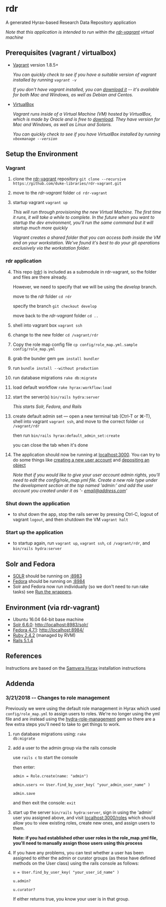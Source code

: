 # rdr

A generated Hyrax-based Research Data Repository application

*Note that this application is intended to run within the [rdr-vagrant](https://github.com/duke-libraries/rdr-vagrant) virtual machine*


## Prerequisites (vagrant / virtualbox)

* [Vagrant](https://www.vagrantup.com/) version 1.8.5+

   *You can quickly check to see if you have a suitable version of vagrant installed by running `vagrant -v`*

   *If you don't have vagrant installed, you can [download it](https://www.vagrantup.com/downloads.html) -- it's available for both Mac and Windows, as well as Debian and Centos.*

* [VirtualBox](https://www.virtualbox.org/)

   *Vagrant runs inside of a Virtual Machine (VM) hosted by VirtualBox, which is made by Oracle and is free to [download](https://www.virtualbox.org/wiki/Downloads). They have version for Mac and Windows, as well as Linux and Solaris.*

   *You can quickly check to see if you have VirtualBox installed by running `vboxmanage --version`*


## Setup the Environment


### Vagrant

1. clone the [rdr-vagrant](https://github.com/duke-libraries/rdr-vagrant) repository `git clone --recursive https://github.com/duke-libraries/rdr-vagrant.git`
2. move to the *rdr-vagrant* folder `cd rdr-vagrant`
3. startup vagrant `vagrant up`

   *This will run through provisioning the new Virtual Machine. The first time it runs, it will take a while to complete. In the future when you want to startup the dev environment, you'll run the same command but it will startup much more quickly*

   *Vagrant creates a shared folder that you can access both inside the VM and on your workstation. We've found it's best to do your git operations exclusively via the workstation folder.*


### rdr application

4. This repo ([rdr](https://github.com/duke-libraries/rdr)) is included as a submodule in rdr-vagrant, so the folder and files are there already.

   However, we need to specify that we will be using the *develop* branch.

   move to the *rdr* folder `cd rdr`

   specify the branch `git checkout develop`

   move back to the *rdr-vagrant* folder `cd ..`


5. shell into vagrant box
`vagrant ssh`

6. change to the new folder
`cd /vagrant/rdr`

7. Copy the role map config file `cp config/role_map.yml.sample config/role_map.yml`

8. grab the bunder gem `gem install bundler`

9. run `bundle install --without production`

10. run database migrations `rake db:migrate`

11. load default workflow `rake hyrax:workflow:load`

12. start the server(s)
`bin/rails hydra:server`

    *This starts Solr, Fedora, and Rails*

13. create default admin set &mdash; open a new terminal tab (Ctrl-T or ⌘-T), shell into vagrant `vagrant ssh`, and move to the correct folder `cd /vagrant/rdr`

    then run `bin/rails hyrax:default_admin_set:create`

    you can close the tab when it's done


14. The application should now be running at [localhost:3000](http://localhost:3000). You can try to do some things like [creating a new user account](http://localhost:3000/users/sign_up?locale=en) and [depositing an object](http://localhost:3000/concern/works/new?locale=en)

    *Note that if you would like to give your user account admin rights, you'll need to edit the config/role_map.yml file. Create a new role type under the development section at the top named 'admin:' and add the user account you created under it as '- email@address.com'*


### Shut down the application

* to shut down the app, stop the rails server by pressing Ctrl-C, logout of vagrant `logout`, and then shutdown the VM `vagrant halt`


### Start up the application

* to startup again, run `vagrant up`, `vagrant ssh`, `cd /vagrant/rdr`, and `bin/rails hydra:server`



## Solr and Fedora

* [SOLR](https://github.com/apache/lucene-solr) should be running on [:8983](http://localhost:8983)
* [Fedora](https://github.com/fcrepo4/fcrepo4) should be running on [:8984](http://localhost:8984)
* Solr and Fedora now run individually (so we don't need to run rake tasks) see [Run the wrappers](https://github.com/samvera/hyrax/wiki/Hyrax-Development-Guide#run-the-wrappers).


## Environment (via rdr-vagrant)

* Ubuntu 16.04 64-bit base machine
* [Solr 6.6.0](http://lucene.apache.org/solr/): [http://localhost:8983/solr/](http://localhost:8983/solr/)
* [Fedora 4.7.1](http://fedorarepository.org/): [http://localhost:8984/](http://localhost:8984/)
* [Ruby 2.4.2](https://www.ruby-lang.org) (managed by RVM)
* [Rails 5.1.4](http://rubyonrails.org/)


## References

Instructions are based on the [Samvera Hyrax](https://github.com/samvera/hyrax#creating-a-hyrax-based-app) installation instructions


## Addenda

### 3/21/2018 -- Changes to role management

Previously we were using the default role management in Hyrax which used <code>config/role_map.yml</code> to assign users to roles. We're no longer using the yml file and are instead using the [hydra-role-management](https://github.com/samvera/hydra-role-management) gem so there are a few extra steps you'll need to take to get things to work.

1. run database migrations using: <code>rake db:migrate</code>
        
2. add a user to the admin group via the rails console
    
    use `rails c` to start the console
    
    then enter:
    
    `admin = Role.create(name: "admin")` 
    
    `admin.users << User.find_by_user_key( "your_admin_user_name" )`
    
    `admin.save`

    and then exit the console: `exit`
    
3. start up the server `bin/rails hydra:server`, sign in using the 'admin' user you assigned above, and visit [localhost:3000/roles](http://localhost:3000/roles) which should allow you to view existing roles, create new ones, and assign users to them. 

    **Note: if you had established other user roles in the role_map.yml file, you'll need to manually assign those users using this process**

4. If you have any problems, you can test whether a user has been assigned to either the admin or curator groups (as these have defined methods on the User class) using the rails console as follows:

    `u = User.find_by_user_key( "your_user_id_name" )`

    `u.admin?`
    
    `u.curator?`
    
    If either returns true, you know your user is in that group.



